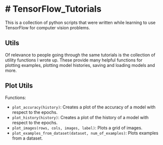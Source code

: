 # # TensorFlow_Tutorials
This is a collection of python scripts that were written while learning to use TensorFlow for computer vision problems.

## Utils
Of relevance to people going through the same tutorials is the collection of utility functions I wrote up. These provide many helpful functions for plotting examples, plotting model histories, saving and loading models and more.

## Plot Utils
Functions:
- `plot_accuracy(history)`: Creates a plot of the accuracy of a model with respect to the epochs. 
- `plot_history(history)`: Creates a plot of the history of a model with respect to the epochs. 
- `plot_images(rows, cols, images, label)`: Plots a grid of images. 
- `plot_examples_from_dataset(dataset, num_of_examples)`: Plots examples from a dataset. 

